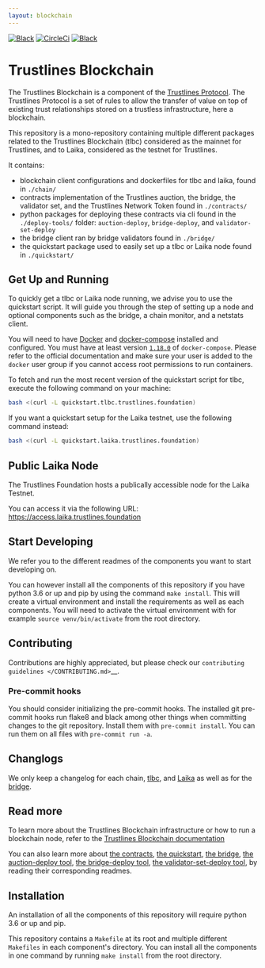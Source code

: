 ```yaml
---
layout: blockchain
---
```



<a href="https://github.com/psf/black"><img alt="Black" src="https://img.shields.io/badge/code%20style-black-000000.svg"></a>
<a href="https://circleci.com/gh/trustlines-protocol/blockchain"><img alt="CircleCi" src="https://circleci.com/gh/trustlines-protocol/blockchain.svg?style=svg"></a>
<a href="https://gitter.im/trustlines/community"><img alt="Black" src="https://badges.gitter.im/Join%20Chat.svg"></a>

# Trustlines Blockchain

The Trustlines Blockchain is a component of the [Trustlines Protocol](https://trustlines.foundation/protocol.html).
The Trustlines Protocol is a set of rules to allow the transfer of value on top of existing trust
relationships stored on a trustless infrastructure, here a blockchain.

This repository is a mono-repository containing multiple different packages related to the Trustlines Blockchain (tlbc)
considered as the mainnet for Trustlines, and to Laika, considered as the testnet for Trustlines.

It contains:
- blockchain client configurations and dockerfiles for tlbc and laika, found in `./chain/`
- contracts implementation of the Trustlines auction, the bridge, the validator set, and the Trustlines Network Token
found in `./contracts/`
- python packages for deploying these contracts via cli found in the `./deploy-tools/` folder:
`auction-deploy`, `bridge-deploy`, and `validator-set-deploy`
- the bridge client ran by bridge validators found in `./bridge/`
- the quickstart package used to easily set up a tlbc or Laika node found in `./quickstart/`

## Get Up and Running

To quickly get a tlbc or Laika node running, we advise you to use the quickstart script.
It will guide you through the step of setting up a node and optional components such as the bridge,
a chain monitor, and a netstats client.

You will need to have [Docker](https://docker.com) and [docker-compose](https://docs.docker.com/compose/)
installed and configured. You must have at least version [`1.18.0`](https://github.com/docker/compose/releases/tag/1.18.0)
of `docker-compose`. Please refer to the official documentation and make sure your user is added
 to the `docker` user group if you cannot access root permissions to run containers.

To fetch and run the most recent version of the quickstart script for tlbc,
execute the following command on your machine:

```sh
bash <(curl -L quickstart.tlbc.trustlines.foundation)
```

If you want a quickstart setup for the Laika testnet, use the following command instead:

```sh
bash <(curl -L quickstart.laika.trustlines.foundation)
```

## Public Laika Node

The Trustlines Foundation hosts a publically accessible node for the
Laika Testnet.

You can access it via the following URL:
https://access.laika.trustlines.foundation

## Start Developing

We refer you to the different readmes of the components you want to start developing on.

You can however install all the components of this repository if you have python 3.6 or up and pip by
using the command `make install`. This will create a virtual environment and install the requirements
as well as each components. You will need to activate the virtual environment with for example
`source venv/bin/activate` from the root directory.

## Contributing

Contributions are highly appreciated, but please check our `contributing guidelines </CONTRIBUTING.md>`__.

### Pre-commit hooks

You should consider initializing the pre-commit hooks. The
installed git pre-commit hooks run flake8 and black among other things
when committing changes to the git repository.
Install them with `pre-commit install`. You can run them on all files with `pre-commit run -a`.

## Changlogs

We only keep a changelog for each chain, [tlbc](/chain/tlbc/CHANGELOG.rst),
and [Laika](/chain/laika/CHANGELOG.rst) as well as for the [bridge](/bridge/CHANGELOG.rst).

## Read more

To learn more about the Trustlines Blockchain infrastructure or how to run a blockchain node,
refer to the [Trustlines Blockchain documentation](docs/BlockchainInfrastructure.md)

You can also learn more about
[the contracts](contracts/README.md),
[the quickstart](quickstart/README.md),
[the bridge](bridge/README.md),
[the auction-deploy tool](deploy-tools/README.md),
[the bridge-deploy tool](deploy-tools/README.md),
[the validator-set-deploy tool](deploy-tools/README.md),
by reading their corresponding readmes.

## Installation

An installation of all the components of this repository will require python 3.6 or up and pip.

This repository contains a `Makefile` at its root and multiple different `Makefiles`
in each component's directory. You can install all the components in one command
by running `make install` from the root directory.
